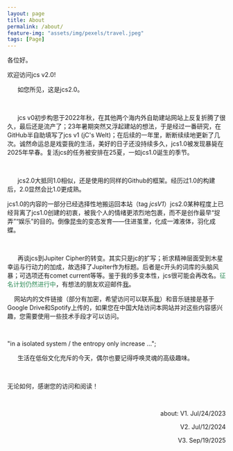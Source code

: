 ```yaml
---
layout: page
title: About
permalink: /about/
feature-img: "assets/img/pexels/travel.jpeg"
tags: [Page]
---
```


各位好。

欢迎访问jcs v2.0!

&nbsp;&nbsp;&nbsp;&nbsp;&nbsp; 如您所见，这是jcs2.0。

<br>

&nbsp;&nbsp;&nbsp;&nbsp;&nbsp; jcs v0初步构思于2022年秋，在其他两个海内外自助建站网站上反复折腾了很久，最后还是流产了；23年暑期突然又浮起建站的想法，于是经过一番研究，在GitHub半自助填写了jcs v1 (jC's Welt)；在后续的一年里，断断续续地更新了几次。诚然命运总是戏耍我的生活，美好的日子还没持续多久，jcs1.0被发现暴毙在2025年早春。复活jcs的任务被安排在25夏，一如jcs1.0诞生的季节。

<br>

&nbsp;&nbsp;&nbsp;&nbsp;&nbsp; jcs2.0大抵同1.0相似，还是使用的同样的Github的框架。经历过1.0的构建后，2.0显然会比1.0更成熟。

jcs1.0的内容的一部分已经选择性地搬运回本站（tag *jcsV1*）jcs2.0某种程度上已经背离了jcs1.0创建的初衷，被我个人的情绪更浓烈地包裹，而不是创作最早“捉弄”“娱乐”的目的。倒像昆虫的变态发育——住进茧里，化成一滩液体，羽化成蝶。

<br>

&nbsp;&nbsp;&nbsp;&nbsp;&nbsp; 再谈jcs到Jupiter Cipher的转变。其实只是jc的扩写；祈求精神层面受到木星幸运与行动力的加成，故选择了Jupiter作为标题。后者是c开头的词库的头脑风暴；可选项还有comet current等等。鉴于我的多变本性，jcs很可能会再改名。<font color=SeaGreen>征名计划仍然进行中</font>，有想法的朋友欢迎邮件<a href="mailto:dienullhyp@outlook.com">我</a>。


&nbsp;&nbsp;&nbsp;&nbsp;网站内的文件链接（部分有加密，希望访问可以联系<a href="dienullhyp@outlook">我</a>）和音乐链接是基于Google Drive和Spotify上传的，如果您在中国大陆访问本网站并对这些内容感兴趣，您需要使用一些技术手段才可以访问。

<br>

"in a isolated system / the entropy only increase ...";

&nbsp;&nbsp;&nbsp;&nbsp;&nbsp; 生活在低俗文化充斥的今天，偶尔也要记得呼唤灵魂的高级趣味。

<br>

无论如何，感谢您的访问和阅读！

<br>

<p align="right">about: V1. Jul/24/2023</p> 
<p align="right">V2. Jul/12/2024</p> 
<p align="right">V3. Sep/19/2025</p> 




